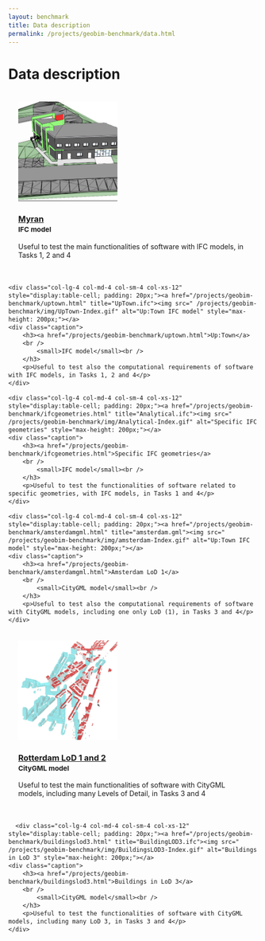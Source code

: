 ```yaml
---
layout: benchmark
title: Data description
permalink: /projects/geobim-benchmark/data.html
---
```


<h1>Data description</h1>


<div class="row">
  <div class="col-lg-4 col-md-4 col-sm-4 col-xs-12" style="display:table-cell; padding: 20px;"><a href="/projects/geobim-benchmark/IFCMyran/" title="Myran.ifc"><img src=" /projects/geobim-benchmark/img/Myran-Index.gif" alt="Myran IFC model" style="max-height: 200px;"></a>
	<div class="caption">
		<h3><a href="/projects/geobim-benchmark/IFCMyran/">Myran</a>
		<br />
			<small>IFC model</small><br />
        </h3>
		<p>Useful to test the main functionalities of software with IFC models, in Tasks 1, 2 and 4</p>
	</div>
  </div>
  
    <div class="col-lg-4 col-md-4 col-sm-4 col-xs-12" style="display:table-cell; padding: 20px;"><a href="/projects/geobim-benchmark/uptown.html" title="UpTown.ifc"><img src=" /projects/geobim-benchmark/img/UpTown-Index.gif" alt="Up:Town IFC model" style="max-height: 200px;"></a>
	<div class="caption">
		<h3><a href="/projects/geobim-benchmark/uptown.html">Up:Town</a>
		<br />
			<small>IFC model</small><br />
        </h3>
		<p>Useful to test also the computational requirements of software with IFC models, in Tasks 1, 2 and 4</p>
	</div>
  </div>
  
    <div class="col-lg-4 col-md-4 col-sm-4 col-xs-12" style="display:table-cell; padding: 20px;"><a href="/projects/geobim-benchmark/ifcgeometries.html" title="Analytical.ifc"><img src=" /projects/geobim-benchmark/img/Analytical-Index.gif" alt="Specific IFC geometries" style="max-height: 200px;"></a>
	<div class="caption">
		<h3><a href="/projects/geobim-benchmark/ifcgeometries.html">Specific IFC geometries</a>
		<br />
			<small>IFC model</small><br />
        </h3>
		<p>Useful to test the functionalities of software related to specific geometries, with IFC models, in Tasks 1 and 4</p>
	</div>
  </div>
  
  </div>
  
  
  <div class="row">
  
    <div class="col-lg-4 col-md-4 col-sm-4 col-xs-12" style="display:table-cell; padding: 20px;"><a href="/projects/geobim-benchmark/amsterdamgml.html" title="amsterdam.gml"><img src=" /projects/geobim-benchmark/img/amsterdam-Index.gif" alt="Up:Town IFC model" style="max-height: 200px;"></a>
	<div class="caption">
		<h3><a href="/projects/geobim-benchmark/amsterdamgml.html">Amsterdam LoD 1</a>
		<br />
			<small>CityGML model</small><br />
        </h3>
		<p>Useful to test also the computational requirements of software with CityGML models, including one only LoD (1), in Tasks 3 and 4</p>
	</div>
  </div>
  
  <div class="col-lg-4 col-md-4 col-sm-4 col-xs-12" style="display:table-cell; padding: 20px;"><a href="/projects/geobim-benchmark/rotterdamlod12.html" title="Myran.ifc"><img src=" /projects/geobim-benchmark/img/RotterdamLOD12-Index.gif" alt="Rotterdam CityGML model" style="max-height: 200px;"></a>
	<div class="caption">
		<h3><a href="/projects/geobim-benchmark/rotterdamlod12.html">Rotterdam LoD 1 and 2</a>
		<br />
			<small>CityGML model</small><br />
        </h3>
		<p>Useful to test the main functionalities of software with CityGML models, including many Levels of Detail, in Tasks 3 and 4</p>
	</div>
  </div>
  
      <div class="col-lg-4 col-md-4 col-sm-4 col-xs-12" style="display:table-cell; padding: 20px;"><a href="/projects/geobim-benchmark/buildingslod3.html" title="BuildingLOD3.ifc"><img src=" /projects/geobim-benchmark/img/BuildingsLOD3-Index.gif" alt="Buildings in LoD 3" style="max-height: 200px;"></a>
	<div class="caption">
		<h3><a href="/projects/geobim-benchmark/buildingslod3.html">Buildings in LoD 3</a>
		<br />
			<small>CityGML model</small><br />
        </h3>
		<p>Useful to test the functionalities of software with CityGML models, including many LoD 3, in Tasks 3 and 4</p>
	</div>
  </div>
  
  </div>